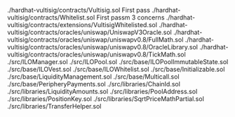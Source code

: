 ./hardhat-vultisig/contracts/Vultisig.sol First pass
./hardhat-vultisig/contracts/Whitelist.sol First passm 3 concerns
./hardhat-vultisig/contracts/extensions/VultisigWhitelisted.sol
./hardhat-vultisig/contracts/oracles/uniswap/UniswapV3Oracle.sol
./hardhat-vultisig/contracts/oracles/uniswap/uniswapv0.8/FullMath.sol
./hardhat-vultisig/contracts/oracles/uniswap/uniswapv0.8/OracleLibrary.sol
./hardhat-vultisig/contracts/oracles/uniswap/uniswapv0.8/TickMath.sol
./src/ILOManager.sol
./src/ILOPool.sol
./src/base/ILOPoolImmutableState.sol
./src/base/ILOVest.sol
./src/base/ILOWhitelist.sol
./src/base/Initializable.sol
./src/base/LiquidityManagement.sol
./src/base/Multicall.sol
./src/base/PeripheryPayments.sol
./src/libraries/ChainId.sol
./src/libraries/LiquidityAmounts.sol
./src/libraries/PoolAddress.sol
./src/libraries/PositionKey.sol
./src/libraries/SqrtPriceMathPartial.sol
./src/libraries/TransferHelper.sol